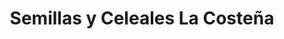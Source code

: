 ---
title: "Semillas y Celeales La Costeña"
url: /villa-de-alvarez/semillas-y-celeales-la-costena/
shop: especias
---